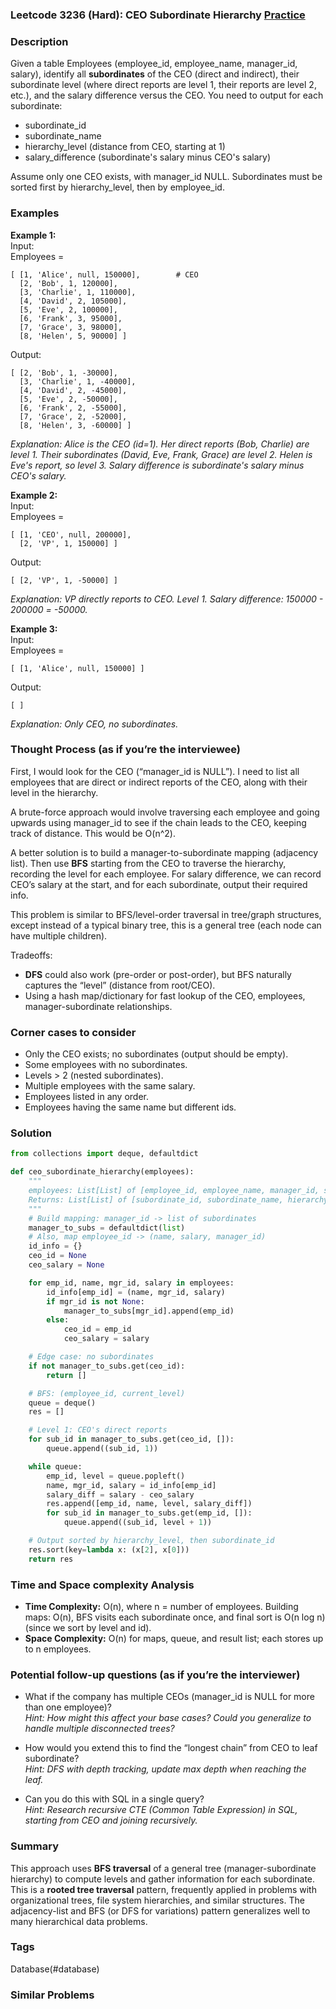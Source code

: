 ### Leetcode 3236 (Hard): CEO Subordinate Hierarchy [Practice](https://leetcode.com/problems/ceo-subordinate-hierarchy)

### Description  
Given a table Employees (employee_id, employee_name, manager_id, salary), identify all **subordinates** of the CEO (direct and indirect), their subordinate level (where direct reports are level 1, their reports are level 2, etc.), and the salary difference versus the CEO. You need to output for each subordinate:
- subordinate_id
- subordinate_name
- hierarchy_level (distance from CEO, starting at 1)
- salary_difference (subordinate's salary minus CEO's salary)

Assume only one CEO exists, with manager_id NULL. Subordinates must be sorted first by hierarchy_level, then by employee_id.

### Examples  

**Example 1:**  
Input:  
Employees =  
```
[ [1, 'Alice', null, 150000],        # CEO
  [2, 'Bob', 1, 120000],
  [3, 'Charlie', 1, 110000],
  [4, 'David', 2, 105000],
  [5, 'Eve', 2, 100000],
  [6, 'Frank', 3, 95000],
  [7, 'Grace', 3, 98000],
  [8, 'Helen', 5, 90000] ]
```
Output:  
```
[ [2, 'Bob', 1, -30000],
  [3, 'Charlie', 1, -40000],
  [4, 'David', 2, -45000],
  [5, 'Eve', 2, -50000],
  [6, 'Frank', 2, -55000],
  [7, 'Grace', 2, -52000],
  [8, 'Helen', 3, -60000] ]
```
*Explanation: Alice is the CEO (id=1). Her direct reports (Bob, Charlie) are level 1. Their subordinates (David, Eve, Frank, Grace) are level 2. Helen is Eve's report, so level 3. Salary difference is subordinate's salary minus CEO's salary.*

**Example 2:**  
Input:  
Employees =  
```
[ [1, 'CEO', null, 200000],
  [2, 'VP', 1, 150000] ]
```
Output:  
```
[ [2, 'VP', 1, -50000] ]
```
*Explanation: VP directly reports to CEO. Level 1. Salary difference: 150000 - 200000 = -50000.*

**Example 3:**  
Input:  
Employees =  
```
[ [1, 'Alice', null, 150000] ]
```
Output:  
```
[ ]
```
*Explanation: Only CEO, no subordinates.*

### Thought Process (as if you’re the interviewee)  
First, I would look for the CEO (“manager_id is NULL”). I need to list all employees that are direct or indirect reports of the CEO, along with their level in the hierarchy.

A brute-force approach would involve traversing each employee and going upwards using manager_id to see if the chain leads to the CEO, keeping track of distance. This would be O(n^2).

A better solution is to build a manager-to-subordinate mapping (adjacency list). Then use **BFS** starting from the CEO to traverse the hierarchy, recording the level for each employee. For salary difference, we can record CEO’s salary at the start, and for each subordinate, output their required info.

This problem is similar to BFS/level-order traversal in tree/graph structures, except instead of a typical binary tree, this is a general tree (each node can have multiple children).

Tradeoffs:
- **DFS** could also work (pre-order or post-order), but BFS naturally captures the “level” (distance from root/CEO).
- Using a hash map/dictionary for fast lookup of the CEO, employees, manager-subordinate relationships.

### Corner cases to consider  
- Only the CEO exists; no subordinates (output should be empty).
- Some employees with no subordinates.
- Levels > 2 (nested subordinates).
- Multiple employees with the same salary.
- Employees listed in any order.
- Employees having the same name but different ids.

### Solution

```python
from collections import deque, defaultdict

def ceo_subordinate_hierarchy(employees):
    """
    employees: List[List] of [employee_id, employee_name, manager_id, salary]
    Returns: List[List] of [subordinate_id, subordinate_name, hierarchy_level, salary_difference]
    """
    # Build mapping: manager_id -> list of subordinates
    manager_to_subs = defaultdict(list)
    # Also, map employee_id -> (name, salary, manager_id)
    id_info = {}
    ceo_id = None
    ceo_salary = None

    for emp_id, name, mgr_id, salary in employees:
        id_info[emp_id] = (name, mgr_id, salary)
        if mgr_id is not None:
            manager_to_subs[mgr_id].append(emp_id)
        else:
            ceo_id = emp_id
            ceo_salary = salary

    # Edge case: no subordinates
    if not manager_to_subs.get(ceo_id):
        return []

    # BFS: (employee_id, current_level)
    queue = deque()
    res = []

    # Level 1: CEO's direct reports
    for sub_id in manager_to_subs.get(ceo_id, []):
        queue.append((sub_id, 1))

    while queue:
        emp_id, level = queue.popleft()
        name, mgr_id, salary = id_info[emp_id]
        salary_diff = salary - ceo_salary
        res.append([emp_id, name, level, salary_diff])
        for sub_id in manager_to_subs.get(emp_id, []):
            queue.append((sub_id, level + 1))

    # Output sorted by hierarchy_level, then subordinate_id
    res.sort(key=lambda x: (x[2], x[0]))
    return res
```

### Time and Space complexity Analysis  

- **Time Complexity:** O(n), where n = number of employees. Building maps: O(n), BFS visits each subordinate once, and final sort is O(n log n) (since we sort by level and id).
- **Space Complexity:** O(n) for maps, queue, and result list; each stores up to n employees.


### Potential follow-up questions (as if you’re the interviewer)  

- What if the company has multiple CEOs (manager_id is NULL for more than one employee)?  
  *Hint: How might this affect your base cases? Could you generalize to handle multiple disconnected trees?*

- How would you extend this to find the “longest chain” from CEO to leaf subordinate?  
  *Hint: DFS with depth tracking, update max depth when reaching the leaf.*

- Can you do this with SQL in a single query?  
  *Hint: Research recursive CTE (Common Table Expression) in SQL, starting from CEO and joining recursively.*

### Summary
This approach uses **BFS traversal** of a general tree (manager-subordinate hierarchy) to compute levels and gather information for each subordinate. This is a **rooted tree traversal** pattern, frequently applied in problems with organizational trees, file system hierarchies, and similar structures. The adjacency-list and BFS (or DFS for variations) pattern generalizes well to many hierarchical data problems.

### Tags
Database(#database)

### Similar Problems
